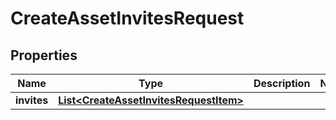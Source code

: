 

# CreateAssetInvitesRequest

## Properties

Name | Type | Description | Notes
------------ | ------------- | ------------- | -------------
**invites** | [**List&lt;CreateAssetInvitesRequestItem&gt;**](CreateAssetInvitesRequestItem.md) |  | 




